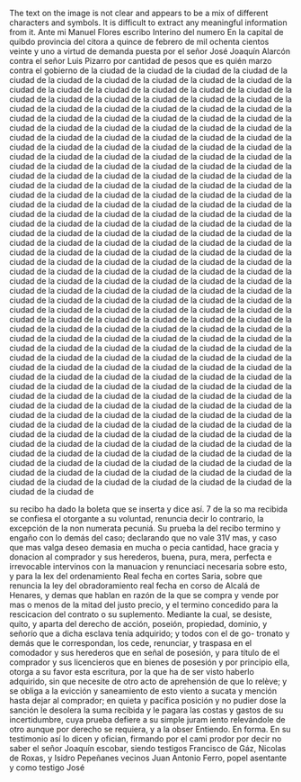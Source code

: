 The text on the image is not clear and appears to be a mix of different characters and symbols. It is difficult to extract any meaningful information from it.
Ante mi Manuel Flores
escribo Interino del numero
En la capital de quibdo provincia del citora a quince de febrero de mil ochenta
cientos veinte y uno a virtud de demanda puesta por el señor José Joaquín Alarcón contra el señor Luis Pizarro por cantidad de pesos que es
quién marzo contra el gobierno de la ciudad de la ciudad de la ciudad de la ciudad de la ciudad de la ciudad de la ciudad de la ciudad de la ciudad de la ciudad de la ciudad de la ciudad de la ciudad de la ciudad de la ciudad de la ciudad de la ciudad de la ciudad de la ciudad de la ciudad de la ciudad de la ciudad de la ciudad de la ciudad de la ciudad de la ciudad de la ciudad de la ciudad de la ciudad de la ciudad de la ciudad de la ciudad de la ciudad de la ciudad de la ciudad de la ciudad de la ciudad de la ciudad de la ciudad de la ciudad de la ciudad de la ciudad de la ciudad de la ciudad de la ciudad de la ciudad de la ciudad de la ciudad de la ciudad de la ciudad de la ciudad de la ciudad de la ciudad de la ciudad de la ciudad de la ciudad de la ciudad de la ciudad de la ciudad de la ciudad de la ciudad de la ciudad de la ciudad de la ciudad de la ciudad de la ciudad de la ciudad de la ciudad de la ciudad de la ciudad de la ciudad de la ciudad de la ciudad de la ciudad de la ciudad de la ciudad de la ciudad de la ciudad de la ciudad de la ciudad de la ciudad de la ciudad de la ciudad de la ciudad de la ciudad de la ciudad de la ciudad de la ciudad de la ciudad de la ciudad de la ciudad de la ciudad de la ciudad de la ciudad de la ciudad de la ciudad de la ciudad de la ciudad de la ciudad de la ciudad de la ciudad de la ciudad de la ciudad de la ciudad de la ciudad de la ciudad de la ciudad de la ciudad de la ciudad de la ciudad de la ciudad de la ciudad de la ciudad de la ciudad de la ciudad de la ciudad de la ciudad de la ciudad de la ciudad de la ciudad de la ciudad de la ciudad de la ciudad de la ciudad de la ciudad de la ciudad de la ciudad de la ciudad de la ciudad de la ciudad de la ciudad de la ciudad de la ciudad de la ciudad de la ciudad de la ciudad de la ciudad de la ciudad de la ciudad de la ciudad de la ciudad de la ciudad de la ciudad de la ciudad de la ciudad de la ciudad de la ciudad de la ciudad de la ciudad de la ciudad de la ciudad de la ciudad de la ciudad de la ciudad de la ciudad de la ciudad de la ciudad de la ciudad de la ciudad de la ciudad de la ciudad de la ciudad de la ciudad de la ciudad de la ciudad de la ciudad de la ciudad de la ciudad de la ciudad de la ciudad de la ciudad de la ciudad de la ciudad de la ciudad de la ciudad de la ciudad de la ciudad de la ciudad de la ciudad de la ciudad de la ciudad de la ciudad de la ciudad de la ciudad de la ciudad de la ciudad de la ciudad de la ciudad de la ciudad de la ciudad de la ciudad de la ciudad de la ciudad de la ciudad de la ciudad de la ciudad de la ciudad de la ciudad de la ciudad de la ciudad de la ciudad de la ciudad de la ciudad de la ciudad de la ciudad de la ciudad de la ciudad de la ciudad de la ciudad de la ciudad de la ciudad de la ciudad de la ciudad de la ciudad de la ciudad de la ciudad de la ciudad de la ciudad de la ciudad de la ciudad de la ciudad de la ciudad de la ciudad de la ciudad de la ciudad de la ciudad de la ciudad de la ciudad de la ciudad de la ciudad de la ciudad de la ciudad de la ciudad de la ciudad de la ciudad de la ciudad de la ciudad de la ciudad de la ciudad de la ciudad de la ciudad de la ciudad de la ciudad de la ciudad de la ciudad de la ciudad de la ciudad de la ciudad de la ciudad de la ciudad de la ciudad de la ciudad de la ciudad de la ciudad de la ciudad de la ciudad de la ciudad de la ciudad de la ciudad de la ciudad de la ciudad de la ciudad de la ciudad de la ciudad de

su recibo ha dado la boleta que se inserta y dice así.
7 de la so
ma recibida se confiesa el otorgante a su voluntad, renuncia decir lo
contrario, la excepción de la non numerata pecuniá. Su prueba la del
recibo termino y engaño con lo demás del caso; declarando que no vale
31V
mas, y caso que mas valga deseo demasia en mucha o pecia cantidad, hace
gracia y donacion al comprador y sus herederos, buena, pura, mera,
perfecta e irrevocable intervinos con la manuacion y renunciaci
necesaria sobre esto, y para la lex del ordenamiento Real fecha en cortes
Saria, sobre que renuncia la ley del obradoramiento real fecha en corso de Alcalá de Henares, y demas que hablan en razón de la que se compra y vende por mas o menos de la mitad del justo precio, y el termino concedido para la rescicacion del contrato o su suplemento. Mediante la cual,
se desiste, quito, y aparta del derecho de acción, poseión, propiedad, dominio, y señorío que a dicha esclava tenía adquirido; y todos con el de go- tronato y demás que le correspondan, los cede, renunciar, y traspasa en el comodador y sus herederos que en señal de posesión, y para título de
el comprador y sus licencieros que en bienes de posesión y por principio ella, otorga a su favor esta escritura, por la que ha de ser visto haberlo adquirido, sin que necesite de otro acto de aprehensión de que lo relève; y se obliga a la evicción y saneamiento de esto viento a sucata y mención
hasta dejar al comprador; en quieta y pacífica posición y no pudier
dose la sanción le desolera la suma recibida y le pagara las costas
y gastos de su incertidumbre, cuya prueba defiere a su simple juram
iento relevándole de otro aunque por derecho se requiera, y a la obser
Entiendo.
En forma. En su testimonio así lo dicen y ofician, firmando por el cami prodor por decir no saber el señor Joaquín escobar, siendo testigos Francisco de Gáz, Nicolas de Roxas, y Isidro Pepeñanes vecinos Juan Antonio Ferro, popel asentante y como testigo José